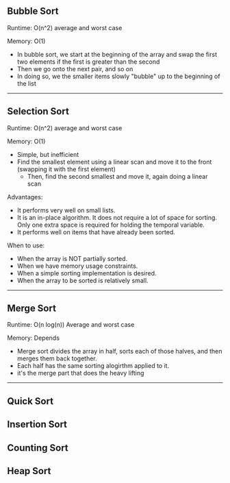 ## Bubble Sort
Runtime: O(n^2) average and worst case

Memory: O(1)

-  In bubble sort, we start at the beginning of the array and swap the first two elements if the first is greater than the second
  -  Then we go onto the next pair, and so on
  -  In doing so, we the smaller items slowly "bubble" up to the beginning of the list

-----------------
## Selection Sort
Runtime: O(n^2) average and worst case

Memory: O(1)

-  Simple, but inefficient
-  Find the smallest element using a linear scan and move it to the front (swapping it with the first element)
   -  Then, find the second smallest and move it, again doing a linear scan

Advantages:
-  It performs very well on small lists.
-  It is an in-place algorithm. It does not require a lot of space for sorting. Only one extra space is required for holding the temporal variable.
-  It performs well on items that have already been sorted.

When to use:
-  When the array is NOT partially sorted.
-  When we have memory usage constraints.
-  When a simple sorting implementation is desired.
-  When the array to be sorted is relatively small.


-----------------
## Merge Sort
Runtime: O(n log(n)) Average and worst case

Memory: Depends

-  Merge sort divides the array in half, sorts each of those halves, and then merges them back together.
  -  Each half has the same sorting alogirthm applied to it.
  -  it's the merge part that does the heavy lifting

-----------------
## Quick Sort

## Insertion Sort

## Counting Sort

## Heap Sort


